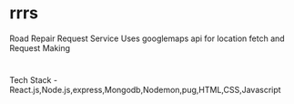 # rrrs

 Road Repair Request Service
 Uses googlemaps api for location fetch and Request Making
 #
 Tech Stack - React.js,Node.js,express,Mongodb,Nodemon,pug,HTML,CSS,Javascript
